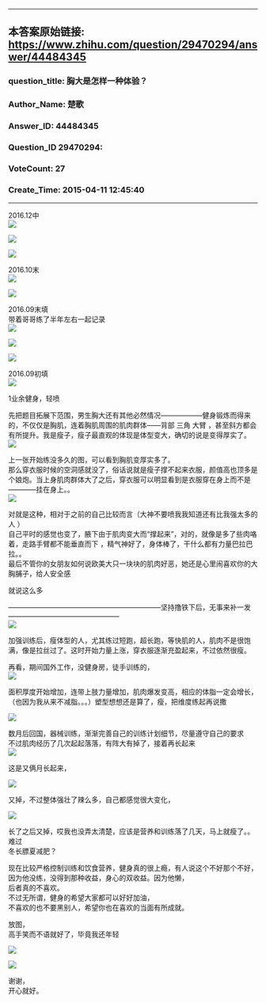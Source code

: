 ----------------------------------------
## 本答案原始链接: https://www.zhihu.com/question/29470294/answer/44484345
### question_title: 胸大是怎样一种体验？
### Author_Name: 楚歌
### Answer_ID: 44484345
### Question_ID 29470294: 
### VoteCount: 27
### Create_Time: 2015-04-11 12:45:40
----------------------------------------
2016.12中  
![](/home/shimeng/code_for_test/learn_bs4/zhihu_to_md_git/image/v2-3838a77da67d922a985b7b261e94c2a9_r.jpg)

  
  
  
![](/home/shimeng/code_for_test/learn_bs4/zhihu_to_md_git/image/v2-d39f0bcec8204bbff56c9e51209fbd89_r.jpg)

  
  
  
![](/home/shimeng/code_for_test/learn_bs4/zhihu_to_md_git/image/v2-c715a140b9a822475d00ba42da0341b0_r.jpg)

  
  
2016.10末  
![](/home/shimeng/code_for_test/learn_bs4/zhihu_to_md_git/image/v2-c9b50ee016c3e7024c84836dd9d60e64_r.jpg)

  
  
  
![](/home/shimeng/code_for_test/learn_bs4/zhihu_to_md_git/image/v2-471f70aee3fb9cf5b23b75c57625347a_r.jpg)

  
  
2016.09末填  
带着哥哥练了半年左右一起记录  
![](/home/shimeng/code_for_test/learn_bs4/zhihu_to_md_git/image/v2-2fccc4c01660c5e7ae95817fd3b9f634_r.jpg)

  
  
  
![](/home/shimeng/code_for_test/learn_bs4/zhihu_to_md_git/image/v2-2785352248fdaf3522a18744658f9747_r.jpg)

  
  
  
![](/home/shimeng/code_for_test/learn_bs4/zhihu_to_md_git/image/v2-10259f687952ca5801eac0d067760854_r.jpg)

  
  
  
  
2016.09初填  
![](/home/shimeng/code_for_test/learn_bs4/zhihu_to_md_git/image/v2-46d63b4930516da4204138cec65b285c_r.jpg)

  
  
  
  
  
  
  
1业余健身，轻喷  
  
先把题目拓展下范围，男生胸大还有其他必然情况——————健身锻炼而得来的，不仅仅是胸肌，连着胸肌周围的肌肉群体——背部 三角 大臂
，甚至斜方都会有所提升。我是瘦子，瘦子最直观的体现是体型变大，确切的说是变得厚实了。
![](/home/shimeng/code_for_test/learn_bs4/zhihu_to_md_git/image/0e503a3e5ca41fd5684c0de6581f4219_r.jpg)


上一张开始练没多久的图，可以看到胸肌变厚实多了。  
那么穿衣服时候的空洞感就没了，俗话说就是瘦子撑不起来衣服，颜值高也顶多是个娘炮。当上身肌肉群体大了之后，穿衣服可以明显看到是衣服穿在身上而不是————挂在身上。。  
![](/home/shimeng/code_for_test/learn_bs4/zhihu_to_md_git/image/57e85612a6bf9c665f6c34333097dd62_r.jpg)


对就是这种，相对于之前的自己比较而言（大神不要喷我我知道还有比我强太多的人 ）  
自己平时的感觉也变了，腋下由于肌肉变大而“撑起来”，对的，就像是多了些肉咯着，走路手臂都不能垂直而下 ，精气神好了，身体棒了，干什么都有力量巴拉巴拉。。  
最后不管你的女朋友如何说欧美大只一块块的肌肉好恶，她还是心里闹喜欢你的大胸脯子，给人安全感  
  
就说这么多  
  
——————————————————————坚持撸铁下后，无事来补一发————————————————  
![](/home/shimeng/code_for_test/learn_bs4/zhihu_to_md_git/image/4e4e76729db2e89862650f8d195596c5_r.jpg)

  
  
  
加强训练后，瘦体型的人，尤其练过短跑，超长跑，等快肌的人，肌肉不是很饱满，像是拉丝过了。这时开始力量上涨，穿衣服逐渐充盈起来，不过依然很瘦。  
  
  
  
再看，期间国外工作，没健身房，徒手训练的，  
![](/home/shimeng/code_for_test/learn_bs4/zhihu_to_md_git/image/cc55bbda4b40db3439ecd6bb4a186503_r.jpg)

  
  
  
面积厚度开始增加，连带上肢力量增加，肌肉爆发变高，相应的体脂一定会增长，（也因为我从来不减脂。。。）塑型想想还是算了，瘦，把维度练起再说撒  
  
  
![](/home/shimeng/code_for_test/learn_bs4/zhihu_to_md_git/image/b5628411d3a6fb9f53db2a03dd94fcc5_r.jpg)

  
  
数月后回国，器械训练，渐渐完善自己的训练计划细节，尽量遵守自己的要求  
不过肌肉经历了几次起起落落，有阵大有掉了，接着再长起来  
![](/home/shimeng/code_for_test/learn_bs4/zhihu_to_md_git/image/ff11b41bf3522c76e2cbb79692fe8e94_r.jpg)

  
  
这是又俩月长起来，  
  
  
![](/home/shimeng/code_for_test/learn_bs4/zhihu_to_md_git/image/254ab83398f8b9ace3451b96038edb33_r.jpg)

  
  
又掉，不过整体强壮了辣么多，自己都感觉很大变化，  
  
![](/home/shimeng/code_for_test/learn_bs4/zhihu_to_md_git/image/2d839bb3bf1be2fef21301f1f349e4d6_r.jpg)

  
  
长了之后又掉，哎我也没弄太清楚，应该是营养和训练落了几天，马上就瘦了。。难过  
冬长膘夏减肥？  
  
  
  
  
  
现在比较严格控制训练和饮食营养，健身真的很上瘾，有人说这个不好那个不好，因为他没练，没得到那种收益，身心的双收益。因为他懒，  
后者真的不喜欢。  
不过无所谓，健身的希望大家都可以好好加油，  
不喜欢的也不要黑别人，希望你也在喜欢的当面有所成就。  
  
  
  
放图，  
高手笑而不语就好了，毕竟我还年轻  
  
  
![](/home/shimeng/code_for_test/learn_bs4/zhihu_to_md_git/image/bfce3085742e13adef26441bef23f9ee_r.jpg)

  
  
  
  
  
![](/home/shimeng/code_for_test/learn_bs4/zhihu_to_md_git/image/fcd938f05ff0f1804188ed16b0249612_r.jpg)

  
  
  
  
  
  
谢谢，  
开心就好。

